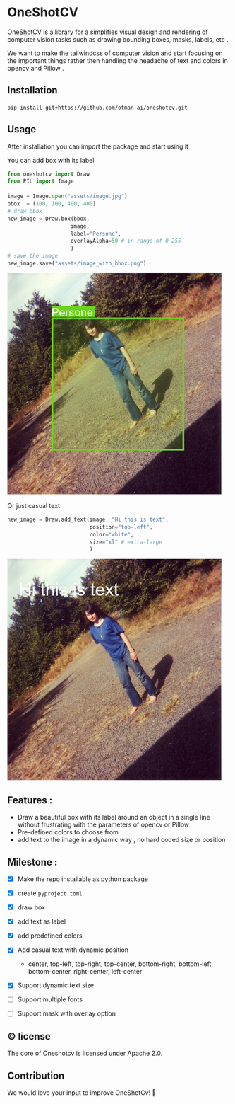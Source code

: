 # OneShotCV
OneShotCV is a library for a simplifies visual design and rendering of computer vision tasks such as drawing bounding boxes, masks, labels, etc .

We want to make the tailwindcss of computer vision and start focusing on the important things rather then handling the headache of text and colors in opencv and Pillow .

## Installation

```
pip install git+https://github.com/otman-ai/oneshotcv.git
```

## Usage
After installation you can import the package and start using it

You can add box with its label
```python
from oneshotcv import Draw
from PIL import Image

image = Image.open("assets/image.jpg")
bbox  = (100, 100, 400, 400)
# draw bbox 
new_image = Draw.box(bbox, 
                    image,
                    label="Persone",
                    overlayAlpha=50 # in range of 0-255
                    )
# save the image
new_image.save("assets/image_with_bbox.png")
```
![Image with bounding box using OneShotCV](assets/image_with_bbox.png)

Or just casual text
```python
new_image = Draw.add_text(image, "Hi this is text", 
                          position="top-left", 
                          color="white",
                          size="xl" # extra-large
                          )
```
![Image with xl text using OneShotCV](assets/image_with_top_left__xl_text.png)

## Features :
- Draw a beautiful box with its label around an object in a single line without frustrating with the parameters of opencv or Pillow
- Pre-defined colors to choose from 
- add text to the image in a dynamic way , no hard coded size or position

## Milestone :
- [X] Make the repo installable as python package
- [X] create `pyproject.toml`
- [X] draw box
- [X] add text as label
- [X] add predefined colors
- [X] Add casual text with dynamic position
    - center, top-left, top-right, top-center, bottom-right, 
bottom-left, bottom-center, right-center, left-center
- [X] Support dynamic text size
- [ ] Support multiple fonts
- [ ] Support mask with overlay option


## © license
The core of Oneshotcv is licensed under Apache 2.0.

## Contribution
We would love your input to improve OneShotCv! 🙏
